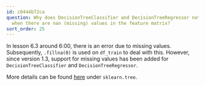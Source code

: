 ```yaml
---
id: c0444b72ca
question: Why does DecisionTreeClassifier and DecisionTreeRegressor not throw an error
  when there are nan (missing) values in the feature matrix?
sort_order: 25
---
```


In lesson 6.3 around 6:00, there is an error due to missing values. Subsequently, `.fillna(0)` is used on `df_train` to deal with this. However, since version 1.3, support for missing values has been added for `DecisionTreeClassifier` and `DecisionTreeRegressor`.

More details can be found [here](https://scikit-learn.org/1.5/whats_new/v1.3.html) under `sklearn.tree`. 
